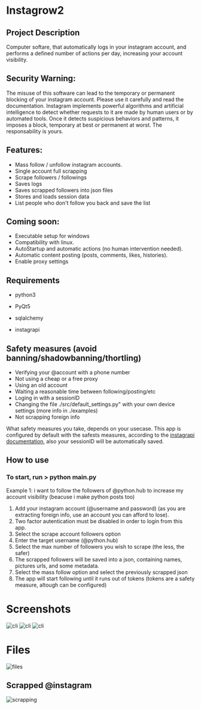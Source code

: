 # Instagrow2

## Project Description
Computer softare, that automatically logs in your instagram account, and performs a defined number of actions per day, increasing your account visibility. 

## Security Warning:
The misuse of this software can lead to the temporary or permanent blocking of your instagram account. Please use it carefully and read the documentation. Instagram implements powerful algorithms and artificial intelligence to detect whether requests to it are made by human users or by automated tools. Once it detects suspicious behaviors and patterns, it imposes a block, temporary at best or permanent at worst. The responsability is yours.

## Features:
- Mass follow / unfollow instagram accounts.
- Single account full scrapping
- Scrape followers / followings
- Saves logs
- Saves scrapped followers into json files
- Stores and loads session data
- List people who don't follow you back and save the list

## Coming soon:
- Executable setup for windows
- Compatibility with linux.
- AutoStartup and automatic actions (no human intervention needed).
- Automatic content posting (posts, comments, likes, histories).
- Enable proxy settings

## Requirements
- python3

- PyQt5
- sqlalchemy
- instagrapi

## Safety measures (avoid banning/shadowbanning/thortling)
- Verifying your @account with a phone number
- Not using a cheap or a free proxy
- Using an old account
- Waiting a reasonable time between following/posting/etc
- Loging in with a sessionID
- Changing the file ./src/default_settings.py" with your own device settings (more info in ./examples)
- Not scrapping foreign info 

What safety measures you take, depends on your usecase. This app is configured by default with the safests measures, according to the [instagrapi documentation](https://subzeroid.github.io/instagrapi/usage-guide/best-practices.html), also your sessionID will be automatically saved.

## How to use

### To start, run > python main.py

Example 1: i want to follow the followers of @python.hub to increase my account visibility (beacuse i make python posts too)

1. Add your instagram account (@username and password) (as you are extracting foreign info, use an account you can afford to lose).
2. Two factor autentication must be disabled in order to login from this app.
3. Select the scrape account followers option
4. Enter the target username (@python.hub)
5. Select the max number of followers you wish to scrape (the less, the safer)
6. The scrapped followers will be saved into a json, containing names, pictures urls, and some metadata.
7. Select the mass follow option and select the previously scrapped json
8. The app will start following until it runs out of tokens (tokens are a safety measure, altough can be configured)

# Screenshots

![cli](https://i.imgur.com/lgoh0yp.png)
![cli](https://i.imgur.com/ZV3U7ot.png)
![cli](https://i.imgur.com/PSv2VMf.png)

# Files

![files](https://i.imgur.com/YYeQuTe.png)

## Scrapped @instagram
![scrapping](https://i.imgur.com/AK6Izqh.png)
